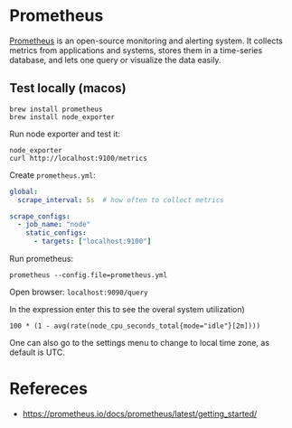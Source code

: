# Prometheus

[Prometheus](https://prometheus.io/) is an open-source monitoring and alerting system. It collects metrics
from applications and systems, stores them in a time-series database, and lets
one query or visualize the data easily.



## Test locally (macos)

```
brew install prometheus
brew install node_exporter
```

Run node exporter and test it:

```
node_exporter
curl http://localhost:9100/metrics
```


Create `prometheus.yml`:

``` yaml
global:
  scrape_interval: 5s  # how often to collect metrics

scrape_configs:
  - job_name: "node"
    static_configs:
      - targets: ["localhost:9100"]

```

Run prometheus:


```
prometheus --config.file=prometheus.yml
```


Open browser: `localhost:9090/query`


In the expression enter this to see the overal system utilization)

```
100 * (1 - avg(rate(node_cpu_seconds_total{mode="idle"}[2m])))
```

One can also go to the settings menu to change to local time zone, as default is
UTC.


# Refereces

- <https://prometheus.io/docs/prometheus/latest/getting_started/>
